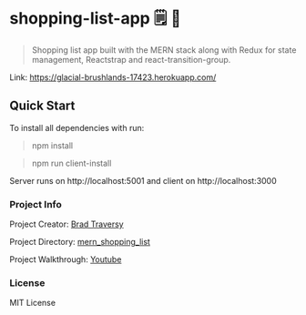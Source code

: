# shopping-list-app 🗒 🥑

> Shopping list app built with the MERN stack along with Redux for state management, Reactstrap and react-transition-group.

Link: https://glacial-brushlands-17423.herokuapp.com/

## Quick Start
To install all dependencies with run:
> npm install

> npm run client-install

Server runs on http://localhost:5001 and client on http://localhost:3000

### Project Info

Project Creator: [Brad Traversy](http://www.traversymedia.com)

Project Directory: [mern_shopping_list](https://github.com/bradtraversy/mern_shopping_list)

Project Walkthrough: [Youtube](https://www.youtube.com/playlist?list=PLillGF-RfqbbiTGgA77tGO426V3hRF9iE)

### License

MIT License
